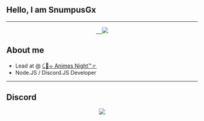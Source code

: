 ## Hello, I am SnumpusGx
---
 
<p align='center'>
 <a href='https://discord.gg/qTHnPytZpw'>
     <img src="https://img.shields.io/discord/715911059302645802?color=5865f2&label=⤹🥡⌯%20Animes%20Night™〃 &logo=discord&logoColor=fff&style=for-the-badge" />
 </a>
 </p>
 
## About me

- Lead at @ [⤹🥡⌯ Animes Night™〃 ](http://discord.gg/qTHnPytZpw)
- Node.JS / Discord.JS Developer

---
## Discord
<p align='center'>
 <a href="http://discord.com/users/931933669432651838">
 <img src="http://lanyard.cnrad.dev/api/931933669432651838" />
 </a>
</p>
